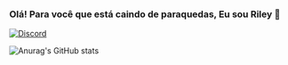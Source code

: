 ### Olá! Para você que está caindo de paraquedas, Eu sou Riley 👋

[![Discord](https://img.shields.io/badge/Discord-7289DA?style=for-the-badge&logo=discord&logoColor=white)](https://discord.gg/9NmnRHSh)

![Anurag's GitHub stats](https://github-readme-stats.vercel.app/api?username=rileywq&show_icons=true&theme=transparent)